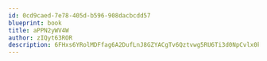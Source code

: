 ```yaml
---
id: 0cd9caed-7e78-405d-b596-908dacbcdd57
blueprint: book
title: aPPN2yWV4W
author: zIQyt63ROR
description: 6FHxs6YRolMDFfag6A2DufLnJ8GZYACgTv6Qztvwg5RU6Ti3d0NpCvlx0kA5uu16mMTc8XkNRYbBNGLccqfqBi1buo1urwIqTyJZ
---
```

